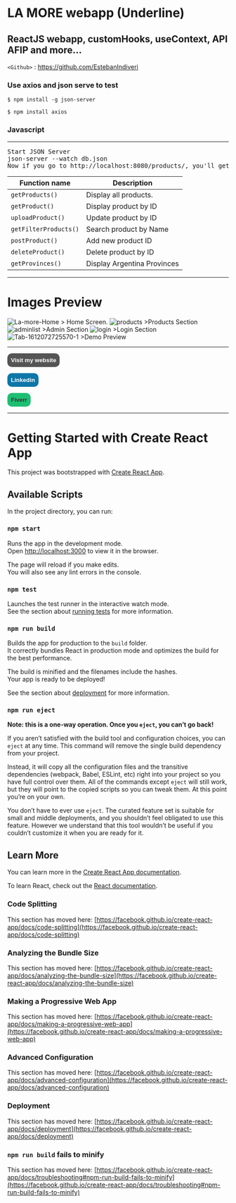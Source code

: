 
# LA MORE webapp (Underline)
## ReactJS webapp, customHooks, useContext, API AFIP and more...

`<Github>` : <https://github.com/EstebanIndiveri>

### Use axios and json serve to test

`$ npm install -g json-server`

`$ npm install axios`

### Javascript
---
<pre>Start JSON Server
json-server --watch db.json
Now if you go to http://localhost:8080/products/, you'll get</pre>

| Function name | Description                    |
| ------------- | ------------------------------ |
| `getProducts()`      | Display all products.       |
| `getProduct()`   | Display product by ID     |
| `uploadProduct()`   | Update product by ID     |
| `getFilterProducts()`   | Search product by Name     |
| `postProduct()`   | Add new product ID     |
| `deleteProduct()`   | Delete product by ID     |
| `getProvinces()`   | Display Argentina Provinces      |

---


# Images Preview

<img src="https://i.ibb.co/LrtPjQZ/La-more-Home.png" alt="La-more-Home" >
> Home Screen.


<img src="https://i.ibb.co/jTpLpd7/products.png" alt="products" >
>Products Section

<img src="https://i.ibb.co/5k14WFt/adminlist.png" alt="adminlist" >
>Admin Section

<img src="https://i.ibb.co/Y0rBrZM/login.png" alt="login">
>Login Section

<img src="https://i.ibb.co/rGsPh8k/Tab-1612072725570-1.gif" alt="Tab-1612072725570-1" >
>Demo Preview

---

<button style="border:none;background:#555;color:#FFF;border-radius:10px;padding:.5rem;text-align:center"><a style="color:#FFF;font-weight:bold;text-decoration:none" href="https://www.estebanindiveri.com/" target="_blank">Visit my website</a></button>

<button style="border:none;background:#0e76a8;color:#FFF;border-radius:10px;padding:.5rem;text-align:center"><a style="color:#FFF;font-weight:bold;text-decoration:none" href="https://www.linkedin.com/in/esteban-indiveri/" target="_blank">Linkedin</a></button>

<button style="border:none;background:#1dbf73;color:#FFF;border-radius:10px;padding:.5rem;text-align:center"><a style="color:#323232;font-weight:bold;text-decoration:none" href="https://www.fiverr.com/estebanindiveri/create-fast-and-responsive-web-page-with-react-or-angular" target="_blank">Fiverr</a></button>

---
# Getting Started with Create React App

This project was bootstrapped with [Create React App](https://github.com/facebook/create-react-app).

## Available Scripts

In the project directory, you can run:

### `npm start`

Runs the app in the development mode.\
Open [http://localhost:3000](http://localhost:3000) to view it in the browser.

The page will reload if you make edits.\
You will also see any lint errors in the console.

### `npm test`

Launches the test runner in the interactive watch mode.\
See the section about [running tests](https://facebook.github.io/create-react-app/docs/running-tests) for more information.

### `npm run build`

Builds the app for production to the `build` folder.\
It correctly bundles React in production mode and optimizes the build for the best performance.

The build is minified and the filenames include the hashes.\
Your app is ready to be deployed!

See the section about [deployment](https://facebook.github.io/create-react-app/docs/deployment) for more information.

### `npm run eject`

**Note: this is a one-way operation. Once you `eject`, you can’t go back!**

If you aren’t satisfied with the build tool and configuration choices, you can `eject` at any time. This command will remove the single build dependency from your project.

Instead, it will copy all the configuration files and the transitive dependencies (webpack, Babel, ESLint, etc) right into your project so you have full control over them. All of the commands except `eject` will still work, but they will point to the copied scripts so you can tweak them. At this point you’re on your own.

You don’t have to ever use `eject`. The curated feature set is suitable for small and middle deployments, and you shouldn’t feel obligated to use this feature. However we understand that this tool wouldn’t be useful if you couldn’t customize it when you are ready for it.

## Learn More

You can learn more in the [Create React App documentation](https://facebook.github.io/create-react-app/docs/getting-started).

To learn React, check out the [React documentation](https://reactjs.org/).

### Code Splitting

This section has moved here: [https://facebook.github.io/create-react-app/docs/code-splitting](https://facebook.github.io/create-react-app/docs/code-splitting)

### Analyzing the Bundle Size

This section has moved here: [https://facebook.github.io/create-react-app/docs/analyzing-the-bundle-size](https://facebook.github.io/create-react-app/docs/analyzing-the-bundle-size)

### Making a Progressive Web App

This section has moved here: [https://facebook.github.io/create-react-app/docs/making-a-progressive-web-app](https://facebook.github.io/create-react-app/docs/making-a-progressive-web-app)

### Advanced Configuration

This section has moved here: [https://facebook.github.io/create-react-app/docs/advanced-configuration](https://facebook.github.io/create-react-app/docs/advanced-configuration)

### Deployment

This section has moved here: [https://facebook.github.io/create-react-app/docs/deployment](https://facebook.github.io/create-react-app/docs/deployment)

### `npm run build` fails to minify

This section has moved here: [https://facebook.github.io/create-react-app/docs/troubleshooting#npm-run-build-fails-to-minify](https://facebook.github.io/create-react-app/docs/troubleshooting#npm-run-build-fails-to-minify)
